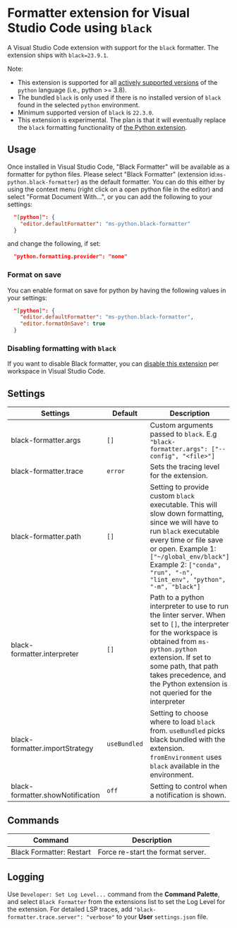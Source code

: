 # Formatter extension for Visual Studio Code using `black`

A Visual Studio Code extension with support for the `black` formatter. The extension ships with `black=23.9.1`.

Note:

-   This extension is supported for all [actively supported versions](https://devguide.python.org/#status-of-python-branches) of the `python` language (i.e., python >= 3.8).
-   The bundled `black` is only used if there is no installed version of `black` found in the selected `python` environment.
-   Minimum supported version of `black` is `22.3.0`.
-   This extension is experimental. The plan is that it will eventually replace the `black` formatting functionality of [the Python extension](https://marketplace.visualstudio.com/items?itemName=ms-python.python).

## Usage

Once installed in Visual Studio Code, "Black Formatter" will be available as a formatter for python files. Please select "Black Formatter" (extension id:`ms-python.black-formatter`) as the default formatter. You can do this either by using the context menu (right click on a open python file in the editor) and select "Format Document With...", or you can add the following to your settings:

```json
  "[python]": {
    "editor.defaultFormatter": "ms-python.black-formatter"
  }
```

and change the following, if set:

```json
  "python.formatting.provider": "none"
```

### Format on save

You can enable format on save for python by having the following values in your settings:

```json
  "[python]": {
    "editor.defaultFormatter": "ms-python.black-formatter",
    "editor.formatOnSave": true
  }
```

### Disabling formatting with `black`

If you want to disable Black formatter, you can [disable this extension](https://code.visualstudio.com/docs/editor/extension-marketplace#_disable-an-extension) per workspace in Visual Studio Code.

## Settings

| Settings                         | Default      | Description                                                                                                                                                                                                                                                                   |
| -------------------------------- | ------------ | ----------------------------------------------------------------------------------------------------------------------------------------------------------------------------------------------------------------------------------------------------------------------------- |
| black-formatter.args             | `[]`         | Custom arguments passed to `black`. E.g `"black-formatter.args": ["--config", "<file>"]`                                                                                                                                                                                     |
| black-formatter.trace            | `error`      | Sets the tracing level for the extension.                                                                                                                                                                                                                                     |
| black-formatter.path             | `[]`         | Setting to provide custom `black` executable. This will slow down formatting, since we will have to run `black` executable every time or file save or open. Example 1: `["~/global_env/black"]` Example 2: `["conda", "run", "-n", "lint_env", "python", "-m", "black"]`      |
| black-formatter.interpreter      | `[]`         | Path to a python interpreter to use to run the linter server. When set to `[]`, the interpreter for the workspace is obtained from `ms-python.python` extension. If set to some path, that path takes precedence, and the Python extension is not queried for the interpreter |
| black-formatter.importStrategy   | `useBundled` | Setting to choose where to load `black` from. `useBundled` picks black bundled with the extension. `fromEnvironment` uses `black` available in the environment.                                                                                                               |
| black-formatter.showNotification | `off`        | Setting to control when a notification is shown.                                                                                                                                                                                                                              |

## Commands

| Command                  | Description                       |
| ------------------------ | --------------------------------- |
| Black Formatter: Restart | Force re-start the format server. |

## Logging

Use `Developer: Set Log Level...` command from the **Command Palette**, and select `Black Formatter` from the extensions list to set the Log Level for the extension. For detailed LSP traces, add `"black-formatter.trace.server": "verbose"` to your **User** `settings.json` file.
